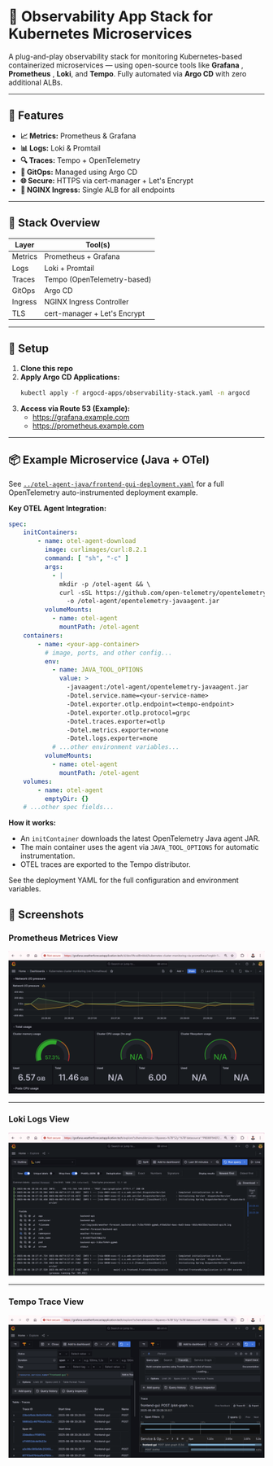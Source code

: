 # 📡 Observability App Stack for Kubernetes Microservices

A plug-and-play observability stack for monitoring Kubernetes-based containerized microservices — using open-source tools like **Grafana** , **Prometheus** , **Loki**, and **Tempo**. Fully automated via **Argo CD** with zero additional ALBs.

---

## 🎯 Features

- **📈 Metrics:** Prometheus & Grafana  
- **📊 Logs:** Loki & Promtail  
- **🔍 Traces:** Tempo + OpenTelemetry  
- **🔧 GitOps:** Managed using Argo CD  
- **🌐 Secure:** HTTPS via cert-manager + Let's Encrypt  
- **🚀 NGINX Ingress:** Single ALB for all endpoints  

---

## 🚦 Stack Overview

| Layer    | Tool(s)                          |
|----------|----------------------------------|
| Metrics  | Prometheus + Grafana             |
| Logs     | Loki + Promtail                  |
| Traces   | Tempo (OpenTelemetry-based)      |
| GitOps   | Argo CD                          |
| Ingress  | NGINX Ingress Controller         |
| TLS      | cert-manager + Let's Encrypt     |

---

## 🔧 Setup

1. **Clone this repo**
2. **Apply Argo CD Applications:**
    ```bash
    kubectl apply -f argocd-apps/observability-stack.yaml -n argocd
    ```
3. **Access via Route 53 (Example):**
    - https://grafana.example.com
    - https://prometheus.example.com

---

## 📦 Example Microservice (Java + OTel)

See [`../otel-agent-java/frontend-gui-deployment.yaml`](../otel-agent-java/frontend-gui-deployment.yaml) for a full OpenTelemetry auto-instrumented deployment example.

**Key OTEL Agent Integration:**

```yaml
spec:
    initContainers:
        - name: otel-agent-download
          image: curlimages/curl:8.2.1
          command: [ "sh", "-c" ]
          args:
            - |
              mkdir -p /otel-agent && \
              curl -sSL https://github.com/open-telemetry/opentelemetry-java-instrumentation/releases/latest/download/opentelemetry-javaagent.jar \
                -o /otel-agent/opentelemetry-javaagent.jar
          volumeMounts:
            - name: otel-agent
              mountPath: /otel-agent
    containers:
        - name: <your-app-container>
          # image, ports, and other config...
          env:
            - name: JAVA_TOOL_OPTIONS
              value: >
                -javaagent:/otel-agent/opentelemetry-javaagent.jar
                -Dotel.service.name=<your-service-name>
                -Dotel.exporter.otlp.endpoint=<tempo-endpoint>
                -Dotel.exporter.otlp.protocol=grpc
                -Dotel.traces.exporter=otlp
                -Dotel.metrics.exporter=none
                -Dotel.logs.exporter=none
            # ...other environment variables...
          volumeMounts:
            - name: otel-agent
              mountPath: /otel-agent
    volumes:
        - name: otel-agent
          emptyDir: {}
    # ...other spec fields...
```

**How it works:**
- An `initContainer` downloads the latest OpenTelemetry Java agent JAR.
- The main container uses the agent via `JAVA_TOOL_OPTIONS` for automatic instrumentation.
- OTEL traces are exported to the Tempo distributor.

See the deployment YAML for the full configuration and environment variables.

## 📸 Screenshots

### Prometheus Metrices View

![Prometheus Metrics](./screenshots/Prometheus-Metrices.png)

---

### Loki Logs View

![Loki Logs](./screenshots/Loki-Logs.png)

---

### Tempo Trace View

![Tempo Traces](./screenshots/Tempo-Traces.png)
